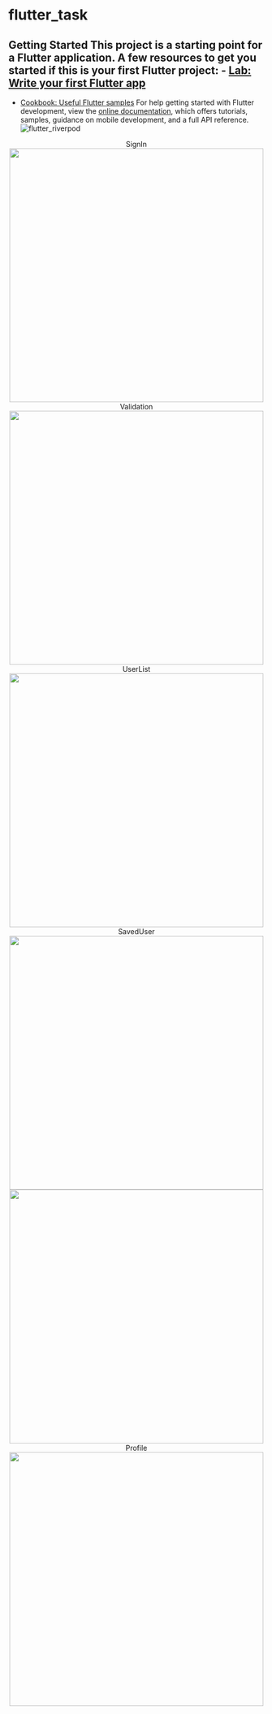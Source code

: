 # flutter_task
## Getting Started This project is a starting point for a Flutter application. A few resources to get you started if this is your first Flutter project: - [Lab: Write your first Flutter app](https://docs.flutter.dev/get-started/codelab)
 - [Cookbook: Useful Flutter samples](https://docs.flutter.dev/cookbook)
For help getting started with Flutter development, view the
[online documentation](https://docs.flutter.dev/), which offers tutorials, samples, guidance on mobile development, and a full API reference.
![flutter_riverpod](https://github.com/oguzhanmavii/flutter_task/assets/77650437/585bd5e6-dccf-474f-93e6-5535c9ec7de2)
<div align="center">
SignIn
<img src ="https://github.com/oguzhanmavii/flutter_task/assets/77650437/d4920e9e-fcec-496c-baeb-fd0633a24b83" width="500" height="500">
<br>
Validation
<img src ="https://github.com/oguzhanmavii/flutter_task/assets/77650437/e8c876f1-5342-4f0c-9b98-788d0efe3b6c" width="500" height="500">
<br>
UserList
<img src ="https://github.com/oguzhanmavii/flutter_task/assets/77650437/d9ee6f3d-c15c-4cd2-9364-962d22b96fe7" width="500" height="500">
<br>
SavedUser
<img src ="https://github.com/oguzhanmavii/flutter_task/assets/77650437/548a9380-e41c-4e65-b918-4ccd65faebac" width="500" height="500">
<br> 
<img src ="https://github.com/oguzhanmavii/flutter_task/assets/77650437/a4673990-1c2c-4d10-9682-fe76e4cc6063" width="500" height="500">
<br> 
Profile
<img src ="https://github.com/oguzhanmavii/flutter_task/assets/77650437/7f0deda0-ec9f-4a9f-9a14-47bea65b5d8c" width="500" height="500">
<br>  
</div>
